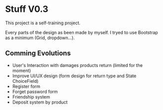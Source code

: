 # Stuff V0.3

  
 
This project is a self-training project. 

Every parts of the design as been made by myself. I tryed to use Bootstrap as a minimum (Grid, dropdown...).  


## Comming Evolutions

- User's Interaction with damages products return (limited for the moment) 
- Improve UI/UX design (form design for return type and State ChoiceField)
- Register form
- Forget password form
- Friendship system
- Deposit system by product
